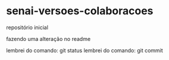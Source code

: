 # senai-versoes-colaboracoes
repositório inicial 

fazendo uma alteração no readme


lembrei do comando: git status 
lembrei do comando: git commit
